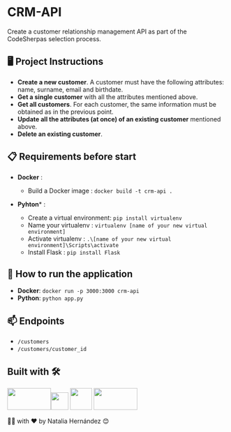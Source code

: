 # CRM-API
Create a customer relationship management API as part of the CodeSherpas selection process.

## :desktop_computer: Project Instructions
* **Create a new customer**. A customer must have the following attributes: name, surname, email and birthdate.
* **Get a single customer** with all the attributes mentioned above.
* **Get all customers**. For each customer, the same information must be obtained as in the previous point. 
* **Update all the attributes (at once) of an existing customer** mentioned above.
* **Delete an existing customer**.

## :clipboard: Requirements before start
* **Docker** :       
  * Build a Docker image : `docker build -t crm-api .`

* **Pyhton*** :
  * Create a virtual environment: `pip install virtualenv`
  * Name your virtualenv : `virtualenv [name of your new virtual environment]`
  * Activate virtualenv : `.\[name of your new virtual environment]\Scripts\activate`
  * Install Flask : `pip install Flask`

## :rocket: How to run the application

* **Docker**: `docker run -p 3000:3000 crm-api`
* **Python**: `python app.py`

## :mailbox: Endpoints
* `/customers`
* `/customers/customer_id`

## Built with :hammer_and_wrench:
<img src=https://1000marcas.net/wp-content/uploads/2020/02/Docker-Logo-1.png width="100" height="50"><img src=https://www.pue.es/Areas/Education/Resources/Images/Sections/Programs/Python/logo-python.png  width="40" height="40"> <img src= https://cdn.worldvectorlogo.com/logos/flask.svg  width="50" height="50"> <img src= https://testerhouse.com/wp-content/uploads/2019/09/postman-logo.png  width="100" height="50">

:woman_technologist: with :heart: by Natalia Hernández :blush:
